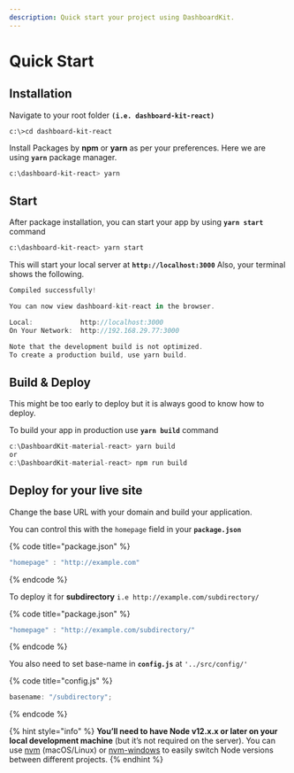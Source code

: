 ```yaml
---
description: Quick start your project using DashboardKit.
---
```


# Quick Start

## Installation

Navigate to your root folder **`(i.e. dashboard-kit-react)`**

```text
c:\>cd dashboard-kit-react
```

Install Packages by **npm** or **yarn** as per your preferences. Here we are using **`yarn`** package manager.

```bash
c:\dashboard-kit-react> yarn
```

## Start

After package installation, you can start your app by using **`yarn start`** command

```bash
c:\dashboard-kit-react> yarn start
```

This will start your local server at **`http://localhost:3000`** Also, your terminal shows the following.

```javascript
Compiled successfully!

You can now view dashboard-kit-react in the browser.

Local:            http://localhost:3000
On Your Network:  http://192.168.29.77:3000

Note that the development build is not optimized.
To create a production build, use yarn build.
```

## Build & Deploy

This might be too early to deploy but it is always good to know how to deploy.

To build your app in production use **`yarn build`** command

```javascript
c:\DashboardKit-material-react> yarn build
or
c:\DashboardKit-material-react> npm run build
```

## Deploy for your live site

Change the base URL with your domain and build your application.

You can control this with the `homepage` field in your **`package.json`**

{% code title="package.json" %}
```javascript
"homepage" : "http://example.com"
```
{% endcode %}

To deploy it for **subdirectory** `i.e http://example.com/subdirectory/`

{% code title="package.json" %}
```javascript
"homepage" : "http://example.com/subdirectory/"
```
{% endcode %}

You also need to set base-name in **`config.js`** at `'../src/config/'`

{% code title="config.js" %}
```javascript
basename: "/subdirectory";
```
{% endcode %}

{% hint style="info" %}
**You’ll need to have Node v12.x.x or later on your local development machine** \(but it’s not required on the server\). You can use [nvm](https://github.com/creationix/nvm#installation) \(macOS/Linux\) or [nvm-windows](https://github.com/coreybutler/nvm-windows#node-version-manager-nvm-for-windows) to easily switch Node versions between different projects.
{% endhint %}

